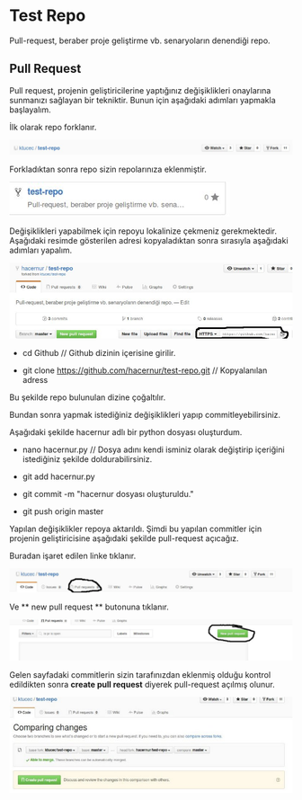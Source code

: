 # Test Repo

Pull-request, beraber proje geliştirme vb. senaryoların denendiği repo.

## Pull Request

Pull request, projenin geliştiricilerine yaptığınız değişiklikleri onaylarına sunmanızı sağlayan bir tekniktir.
Bunun için aşağıdaki adımları yapmakla başlayalım.

İlk olarak repo forklanır.

![1](images/image1.jpeg)

Forkladıktan sonra repo sizin repolarınıza eklenmiştir.

![2](images/image2.jpeg)

Değişiklikleri yapabilmek için repoyu lokalinize çekmeniz gerekmektedir.
Aşağıdaki resimde gösterilen adresi kopyaladıktan sonra sırasıyla aşağıdaki adımları yapalım.

![3](images/image3.jpeg)

* cd Github
 // Github dizinin içerisine girilir.

* git clone https://github.com/hacernur/test-repo.git
 // Kopyalanılan adress

Bu şekilde repo bulunulan dizine çoğaltılır.

Bundan sonra yapmak istediğiniz değişiklikleri yapıp commitleyebilirsiniz.

Aşağıdaki şekilde hacernur adlı bir python dosyası oluşturdum.

* nano hacernur.py
// Dosya adını kendi isminiz olarak değiştirip içeriğini istediğiniz şekilde doldurabilirsiniz.

* git add hacernur.py
* git commit -m "hacernur dosyası oluşturuldu."
* git push origin master

Yapılan değişiklikler repoya aktarıldı.
Şimdi bu yapılan commitler için projenin geliştiricisine aşağıdaki şekilde pull-request açıcağız.

Buradan işaret edilen linke tıklanır.

![4](images/image4.jpeg)

Ve ** new pull request ** butonuna tıklanır.

![5](images/image5.jpeg)

Gelen sayfadaki commitlerin sizin tarafınızdan eklenmiş olduğu kontrol edildikten sonra **create pull request** diyerek pull-request açılmış olunur.

![5](images/image6.jpeg)
